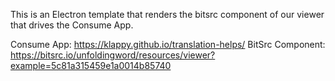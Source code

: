 This is an Electron template that renders the bitsrc component of our viewer that drives the Consume App.

Consume App: https://klappy.github.io/translation-helps/
BitSrc Component: https://bitsrc.io/unfoldingword/resources/viewer?example=5c81a315459e1a0014b85740
